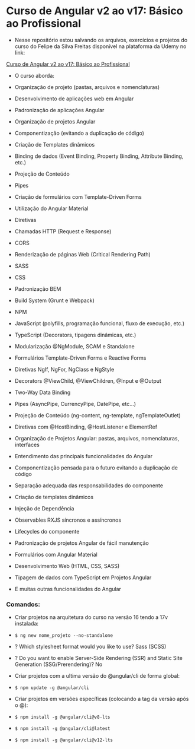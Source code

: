 # Curso de Angular v2 ao v17: Básico ao Profissional

- Nesse repositório estou salvando os arquivos, exercícios e projetos do curso do Felipe da Silva Freitas disponível na plataforma da Udemy no link:

[Curso de Angular v2 ao v17: Básico ao Profissional]("https://www.udemy.com/course/super-treinamento-de-angular-16-do-basico-ao-avancado/")

- O curso aborda:

- Organização de projeto (pastas, arquivos e nomenclaturas)

- Desenvolvimento de aplicações web em Angular

- Padronização de aplicações Angular

- Organização de projetos Angular

- Componentização (evitando a duplicação de código)

- Criação de Templates dinâmicos

- Binding de dados (Event Binding, Property Binding, Attribute Binding, etc.)

- Projeção de Conteúdo

- Pipes

- Criação de formulários com Template-Driven Forms

- Utilização do Angular Material

- Diretivas

- Chamadas HTTP (Request e Response)

- CORS

- Renderização de páginas Web (Critical Rendering Path)

- SASS

- CSS

- Padronização BEM

- Build System (Grunt e Webpack)

- NPM

- JavaScript (polyfills, programação funcional, fluxo de execução, etc.)

- TypeScript (Decorators, tipagens dinâmicas, etc.)

- Modularização @NgModule, SCAM e Standalone

- Formulários Template-Driven Forms e Reactive Forms

- Diretivas NgIf, NgFor, NgClass e NgStyle

- Decorators @ViewChild, @ViewChildren, @Input e @Output

- Two-Way Data Binding

- Pipes (AsyncPipe, CurrencyPipe, DatePipe, etc...)

- Projeção de Conteúdo (ng-content, ng-template, ngTemplateOutlet)

- Diretivas com @HostBinding, @HostListener e ElementRef

- Organização de Projetos Angular: pastas, arquivos, nomenclaturas, interfaces

- Entendimento das principais funcionalidades do Angular

- Componentização pensada para o futuro evitando a duplicação de código

- Separação adequada das responsabilidades do componente

- Criação de templates dinâmicos

- Injeção de Dependência

- Observables RXJS síncronos e assíncronos

- Lifecycles do componente

- Padronização de projetos Angular de fácil manutenção

- Formulários com Angular Material

- Desenvolvimento Web (HTML, CSS, SASS)

- Tipagem de dados com TypeScript em Projetos Angular

- E muitas outras funcionalidades do Angular

### Comandos:

- Criar projetos na arquitetura do curso na versão 16 tendo a 17v instalada:
- `$ ng new nome_projeto --no-standalone`
- ? Which stylesheet format would you like to use? Sass (SCSS)
- ? Do you want to enable Server-Side Rendering (SSR) and Static Site Generation (SSG/Prerendering)? No

- Criar projetos com a ultima versão do @angular/cli de forma global:
- `$ npm update -g @angular/cli`

- Criar projetos em versões específicas (colocando a tag da versão após o @):
- `$ npm install -g @angular/cli@v8-lts`
- `$ npm install -g @angular/cli@latest`
- `$ npm install -g @angular/cli@v12-lts`
